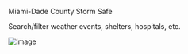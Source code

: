 Miami-Dade County Storm Safe

Search/filter weather events, shelters, hospitals, etc.

![image](https://github.com/Justin-Alford/mdcss/assets/110338632/7e076eb4-a5cc-4ee3-bb98-f9179b2d837d)
